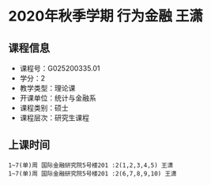 # 2020年秋季学期 行为金融 王潇






## 课程信息

- 课程号：G025200335.01
- 学分：2
- 教学类型：理论课
- 开课单位：统计与金融系
- 课程类别：硕士
- 课程层次：研究生课程

## 上课时间

```
1~7(单)周 国际金融研究院5号楼201 :2(1,2,3,4,5) 王潇
1~7(单)周 国际金融研究院5号楼201 :2(6,7,8,9,10) 王潇
```

